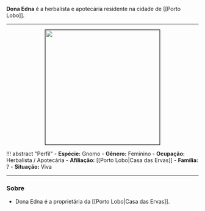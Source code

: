 **Dona Edna** é a herbalista e apotecária residente na cidade de [[Porto Lobo]].

---

<div style="text-align: center;">
<img src="https://i.imgur.com/h4BJfHb.png" width="300" style="border: 1px solid black;">
</div>

!!! abstract "Perfil"
	- **Espécie:** Gnomo
	- **Gênero:** Feminino
	- **Ocupação:** Herbalista / Apotecária
	- **Afiliação:** [[Porto Lobo|Casa das Ervas]]
	- **Família:** ?
	- **Situação:** Viva

---

### Sobre

- Dona Edna é a proprietária da [[Porto Lobo|Casa das Ervas]].